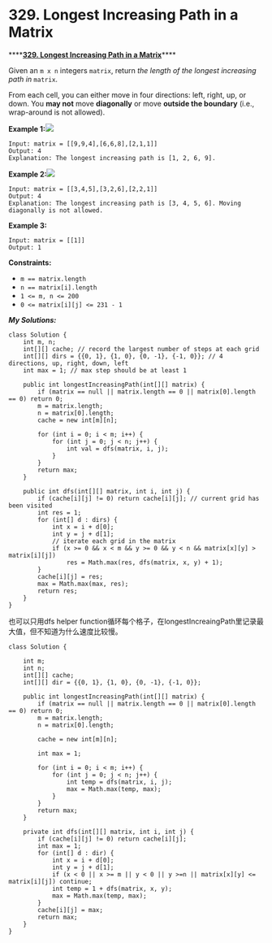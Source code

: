 # 329. Longest Increasing Path in a Matrix

\*\*\*\*[**329. Longest Increasing Path in a Matrix**](https://leetcode.com/problems/longest-increasing-path-in-a-matrix/)\*\*\*\*

Given an `m x n` integers `matrix`, return _the length of the longest increasing path in_ `matrix`.

From each cell, you can either move in four directions: left, right, up, or down. You **may not** move **diagonally** or move **outside the boundary** \(i.e., wrap-around is not allowed\).

**Example 1:**![](https://assets.leetcode.com/uploads/2021/01/05/grid1.jpg)

```text
Input: matrix = [[9,9,4],[6,6,8],[2,1,1]]
Output: 4
Explanation: The longest increasing path is [1, 2, 6, 9].
```

**Example 2:**![](https://assets.leetcode.com/uploads/2021/01/27/tmp-grid.jpg)

```text
Input: matrix = [[3,4,5],[3,2,6],[2,2,1]]
Output: 4
Explanation: The longest increasing path is [3, 4, 5, 6]. Moving diagonally is not allowed.
```

**Example 3:**

```text
Input: matrix = [[1]]
Output: 1
```

**Constraints:**

* `m == matrix.length`
* `n == matrix[i].length`
* `1 <= m, n <= 200`
* `0 <= matrix[i][j] <= 231 - 1`

_**My Solutions:**_

```text
class Solution {
    int m, n;
    int[][] cache; // record the largest number of steps at each grid
    int[][] dirs = {{0, 1}, {1, 0}, {0, -1}, {-1, 0}}; // 4 directions, up, right, down, left
    int max = 1; // max step should be at least 1
    
    public int longestIncreasingPath(int[][] matrix) {
        if (matrix == null || matrix.length == 0 || matrix[0].length == 0) return 0;
        m = matrix.length;
        n = matrix[0].length;
        cache = new int[m][n];
        
        for (int i = 0; i < m; i++) {
            for (int j = 0; j < n; j++) {
                int val = dfs(matrix, i, j);
            }
        }
        return max;
    }
    
    public int dfs(int[][] matrix, int i, int j) {
        if (cache[i][j] != 0) return cache[i][j]; // current grid has been visited
        int res = 1;
        for (int[] d : dirs) {
            int x = i + d[0];
            int y = j + d[1];
            // iterate each grid in the matrix
            if (x >= 0 && x < m && y >= 0 && y < n && matrix[x][y] > matrix[i][j])
                res = Math.max(res, dfs(matrix, x, y) + 1);
        }
        cache[i][j] = res;
        max = Math.max(max, res);
        return res;
    }
}
```

也可以只用dfs helper function循环每个格子，在longestIncreaingPath里记录最大值，但不知道为什么速度比较慢。

```text
class Solution {
    
    int m;
    int n;
    int[][] cache;
    int[][] dir = {{0, 1}, {1, 0}, {0, -1}, {-1, 0}};
        
    public int longestIncreasingPath(int[][] matrix) {
        if (matrix == null || matrix.length == 0 || matrix[0].length == 0) return 0;
        m = matrix.length;
        n = matrix[0].length;
        
        cache = new int[m][n];
        
        int max = 1;
        
        for (int i = 0; i < m; i++) {
            for (int j = 0; j < n; j++) {
                int temp = dfs(matrix, i, j);
                max = Math.max(temp, max);
            }
        }
        return max;
    }
    
    private int dfs(int[][] matrix, int i, int j) {
        if (cache[i][j] != 0) return cache[i][j];
        int max = 1;
        for (int[] d : dir) {
            int x = i + d[0];
            int y = j + d[1];
            if (x < 0 || x >= m || y < 0 || y >=n || matrix[x][y] <= matrix[i][j]) continue;
            int temp = 1 + dfs(matrix, x, y);
            max = Math.max(temp, max);
        }
        cache[i][j] = max;
        return max;
    }
}
```


